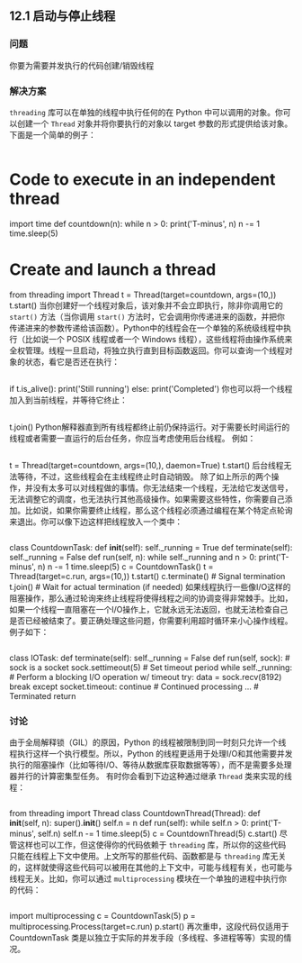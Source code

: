 ## 12.1 启动与停止线程 ##
### 问题 ###
你要为需要并发执行的代码创建/销毁线程
### 解决方案 ###
``threading`` 库可以在单独的线程中执行任何的在 Python 中可以调用的对象。你可以创建一个 ``Thread`` 对象并将你要执行的对象以 target 参数的形式提供给该对象。
下面是一个简单的例子：
```python
```
   # Code to execute in an independent thread
   import time
   def countdown(n):
       while n > 0:
           print('T-minus', n)
           n -= 1
           time.sleep(5)
   # Create and launch a thread
   from threading import Thread
   t = Thread(target=countdown, args=(10,))
   t.start()
当你创建好一个线程对象后，该对象并不会立即执行，除非你调用它的 ``start()`` 方法（当你调用 ``start()`` 方法时，它会调用你传递进来的函数，并把你传递进来的参数传递给该函数）。Python中的线程会在一个单独的系统级线程中执行（比如说一个 POSIX 线程或者一个 Windows 线程），这些线程将由操作系统来全权管理。线程一旦启动，将独立执行直到目标函数返回。你可以查询一个线程对象的状态，看它是否还在执行：
```python
```
   if t.is_alive():
       print('Still running')
   else:
       print('Completed')
你也可以将一个线程加入到当前线程，并等待它终止：
```python
```
   t.join()
Python解释器直到所有线程都终止前仍保持运行。对于需要长时间运行的线程或者需要一直运行的后台任务，你应当考虑使用后台线程。
例如：
```python
```
   t = Thread(target=countdown, args=(10,), daemon=True)
   t.start()
后台线程无法等待，不过，这些线程会在主线程终止时自动销毁。
除了如上所示的两个操作，并没有太多可以对线程做的事情。你无法结束一个线程，无法给它发送信号，无法调整它的调度，也无法执行其他高级操作。如果需要这些特性，你需要自己添加。比如说，如果你需要终止线程，那么这个线程必须通过编程在某个特定点轮询来退出。你可以像下边这样把线程放入一个类中：
```python
```
   class CountdownTask:
       def __init__(self):
           self._running = True
       def terminate(self):
           self._running = False
       def run(self, n):
           while self._running and n > 0:
               print('T-minus', n)
               n -= 1
               time.sleep(5)
   c = CountdownTask()
   t = Thread(target=c.run, args=(10,))
   t.start()
   c.terminate() # Signal termination
   t.join()      # Wait for actual termination (if needed)
如果线程执行一些像I/O这样的阻塞操作，那么通过轮询来终止线程将使得线程之间的协调变得非常棘手。比如，如果一个线程一直阻塞在一个I/O操作上，它就永远无法返回，也就无法检查自己是否已经被结束了。要正确处理这些问题，你需要利用超时循环来小心操作线程。
例子如下：
```python
```
   class IOTask:
       def terminate(self):
           self._running = False
       def run(self, sock):
           # sock is a socket
           sock.settimeout(5)        # Set timeout period
           while self._running:
               # Perform a blocking I/O operation w/ timeout
               try:
                   data = sock.recv(8192)
                   break
               except socket.timeout:
                   continue
               # Continued processing
               ...
           # Terminated
           return
### 讨论 ###
由于全局解释锁（GIL）的原因，Python 的线程被限制到同一时刻只允许一个线程执行这样一个执行模型。所以，Python 的线程更适用于处理I/O和其他需要并发执行的阻塞操作（比如等待I/O、等待从数据库获取数据等等），而不是需要多处理器并行的计算密集型任务。
有时你会看到下边这种通过继承 ``Thread`` 类来实现的线程：
```python
```
   from threading import Thread
   class CountdownThread(Thread):
       def __init__(self, n):
           super().__init__()
           self.n = n
       def run(self):
           while self.n > 0:
               print('T-minus', self.n)
               self.n -= 1
               time.sleep(5)
   c = CountdownThread(5)
   c.start()
尽管这样也可以工作，但这使得你的代码依赖于 ``threading`` 库，所以你的这些代码只能在线程上下文中使用。上文所写的那些代码、函数都是与 ``threading`` 库无关的，这样就使得这些代码可以被用在其他的上下文中，可能与线程有关，也可能与线程无关。比如，你可以通过 ``multiprocessing`` 模块在一个单独的进程中执行你的代码：
```python
```
   import multiprocessing
   c = CountdownTask(5)
   p = multiprocessing.Process(target=c.run)
   p.start()
再次重申，这段代码仅适用于 CountdownTask 类是以独立于实际的并发手段（多线程、多进程等等）实现的情况。
